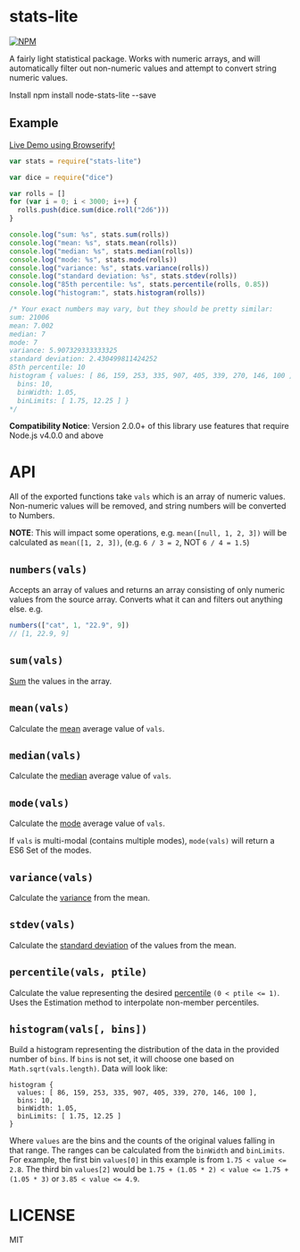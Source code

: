 stats-lite
=====

[![NPM](https://nodei.co/npm/stats-lite.png)](https://nodei.co/npm/stats-lite/)

A fairly light statistical package. Works with numeric arrays, and will automatically filter out non-numeric values and attempt to convert string numeric values.

Install
npm install node-stats-lite --save

Example
---

[Live Demo using Browserify!](http://requirebin.com/embed?gist=brycebaril/9591291)

```javascript
var stats = require("stats-lite")

var dice = require("dice")

var rolls = []
for (var i = 0; i < 3000; i++) {
  rolls.push(dice.sum(dice.roll("2d6")))
}

console.log("sum: %s", stats.sum(rolls))
console.log("mean: %s", stats.mean(rolls))
console.log("median: %s", stats.median(rolls))
console.log("mode: %s", stats.mode(rolls))
console.log("variance: %s", stats.variance(rolls))
console.log("standard deviation: %s", stats.stdev(rolls))
console.log("85th percentile: %s", stats.percentile(rolls, 0.85))
console.log("histogram:", stats.histogram(rolls))

/* Your exact numbers may vary, but they should be pretty similar:
sum: 21006
mean: 7.002
median: 7
mode: 7
variance: 5.907329333333325
standard deviation: 2.430499811424252
85th percentile: 10
histogram { values: [ 86, 159, 253, 335, 907, 405, 339, 270, 146, 100 ],
  bins: 10,
  binWidth: 1.05,
  binLimits: [ 1.75, 12.25 ] }
*/

```

**Compatibility Notice**: Version 2.0.0+ of this library use features that require Node.js v4.0.0 and above

API
===

All of the exported functions take `vals` which is an array of numeric values. Non-numeric values will be removed, and string numbers will be converted to Numbers.

**NOTE**: This will impact some operations, e.g. `mean([null, 1, 2, 3])` will be calculated as `mean([1, 2, 3])`, (e.g. `6 / 3 = 2`, NOT `6 / 4 = 1.5`)

`numbers(vals)`
---

Accepts an array of values and returns an array consisting of only numeric values from the source array. Converts what it can and filters out anything else. e.g.

```js
numbers(["cat", 1, "22.9", 9])
// [1, 22.9, 9]
```

`sum(vals)`
---

[Sum](http://en.wikipedia.org/wiki/Summation) the values in the array.

`mean(vals)`
---

Calculate the [mean](http://en.wikipedia.org/wiki/Mean) average value of `vals`.

`median(vals)`
---

Calculate the [median](http://en.wikipedia.org/wiki/Median) average value of `vals`.

`mode(vals)`
---

Calculate the [mode](http://en.wikipedia.org/wiki/Mode_statistics) average value of `vals`.

If `vals` is multi-modal (contains multiple modes), `mode(vals)` will return a ES6 Set of the modes.

`variance(vals)`
---

Calculate the [variance](http://en.wikipedia.org/wiki/Variance) from the mean.

`stdev(vals)`
---

Calculate the [standard deviation](http://en.wikipedia.org/wiki/Standard_deviation) of the values from the mean.

`percentile(vals, ptile)`
---

Calculate the value representing the desired [percentile](http://en.wikipedia.org/wiki/Percentile) `(0 < ptile <= 1)`. Uses the Estimation method to interpolate non-member percentiles.

`histogram(vals[, bins])`
---

Build a histogram representing the distribution of the data in the provided number of `bins`. If `bins` is not set, it will choose one based on `Math.sqrt(vals.length)`. Data will look like:
```
histogram {
  values: [ 86, 159, 253, 335, 907, 405, 339, 270, 146, 100 ],
  bins: 10,
  binWidth: 1.05,
  binLimits: [ 1.75, 12.25 ]
}
```
Where `values` are the bins and the counts of the original values falling in that range. The ranges can be calculated from the `binWidth` and `binLimits`. For example, the first bin `values[0]` in this example is from `1.75 < value <= 2.8`. The third bin `values[2]` would be `1.75 + (1.05 * 2) < value <= 1.75 + (1.05 * 3)` or `3.85 < value <= 4.9`.

LICENSE
=======

MIT
